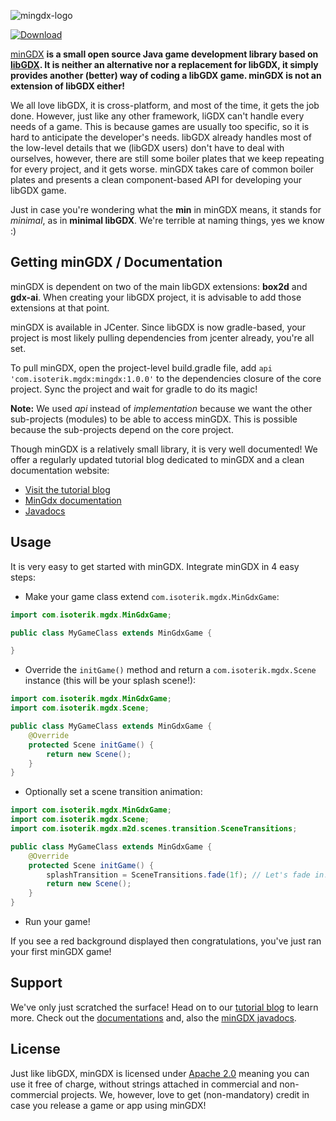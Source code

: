 ![mingdx-logo](https://user-images.githubusercontent.com/50753501/97774186-13e76000-1b56-11eb-804d-f89aba2681b2.png)

[ ![Download](https://api.bintray.com/packages/isoteriksoftware/MinGdx/com.isoterik.mgdx/images/download.svg) ](https://bintray.com/isoteriksoftware/MinGdx/com.isoterik.mgdx/_latestVersion)

[minGDX](https://isoteriktechnologies.gitbook.io/mingdx/) **is a small open source Java game development library based on [libGDX](https://libgdx.com/).
It is neither an alternative nor a replacement for libGDX, it simply provides another (better) way of coding a libGDX game. minGDX is not an extension of libGDX either!**

We all love libGDX, it is cross-platform, and most of the time, it gets the job done. However, just like any other framework, liGDX can't handle every needs of a game.
This is because games are usually too specific, so it is hard to anticipate the developer's needs. libGDX already handles most of the low-level details that we (libGDX users)
don't have to deal with ourselves, however, there are still some boiler plates that we keep repeating for every project, and it gets worse.
minGDX takes care of common boiler plates and presents a clean component-based API for developing your libGDX game.

Just in case you're wondering what the **min** in minGDX means, it stands for _minimal_, as in **minimal libGDX**. We're terrible at naming things, yes we know :)


## Getting minGDX / Documentation
minGDX is dependent on two of the main libGDX extensions: **box2d** and **gdx-ai**. When creating your libGDX project, it is advisable to add those extensions at that point.

minGDX is available in JCenter. Since libGDX is now gradle-based, your project is most likely pulling dependencies from jcenter already, you're all set.

To pull minGDX, open the project-level build.gradle file, add `api 'com.isoterik.mgdx:mingdx:1.0.0'` to the dependencies closure of the core project.
Sync the project and wait for gradle to do its magic!

**Note:** We used _api_ instead of _implementation_ because we want the other sub-projects (modules) to be able to access minGDX. This is possible because the sub-projects
depend on the core project.

Though minGDX is a relatively small library, it is very well documented! We offer a regularly updated tutorial blog dedicated to minGDX and a clean documentation website:
- [Visit the tutorial blog](https://gdx-gaming.blogspot.com)
- [MinGdx documentation](https://isoteriktechnologies.gitbook.io/mingdx/)
- [Javadocs](https://isoteriktechnologies.github.io/mingdx/)


## Usage
It is very easy to get started with minGDX. Integrate minGDX in 4 easy steps:
- Make your game class extend `com.isoterik.mgdx.MinGdxGame`:
```java
import com.isoterik.mgdx.MinGdxGame;

public class MyGameClass extends MinGdxGame {

}
```
- Override the `initGame()` method and return a `com.isoterik.mgdx.Scene` instance (this will be your splash scene!):
```java
import com.isoterik.mgdx.MinGdxGame;
import com.isoterik.mgdx.Scene;

public class MyGameClass extends MinGdxGame {
    @Override
    protected Scene initGame() {
        return new Scene();
    }
}
```
- Optionally set a scene transition animation:
```java
import com.isoterik.mgdx.MinGdxGame;
import com.isoterik.mgdx.Scene;
import com.isoterik.mgdx.m2d.scenes.transition.SceneTransitions;

public class MyGameClass extends MinGdxGame {
    @Override
    protected Scene initGame() {
        splashTransition = SceneTransitions.fade(1f); // Let's fade in!
        return new Scene();
    }
}
```
- Run your game!

If you see a red background displayed then congratulations, you've just ran your first minGDX game!


## Support
We've only just scratched the surface! Head on to our [tutorial blog](https://gdx-gaming.blogspot.com) to learn more.
Check out the [documentations](https://isoteriktechnologies.gitbook.io/mingdx/) and, also the [minGDX javadocs](https://isoteriktechnologies.github.io/mingdx/).


## License
Just like libGDX, minGDX is licensed under [Apache 2.0](https://www.apache.org/licenses/LICENSE-2.0.html) meaning you can use it free of charge, without strings attached in commercial and non-commercial projects.
We, however, love to get (non-mandatory) credit in case you release a game or app using minGDX!
